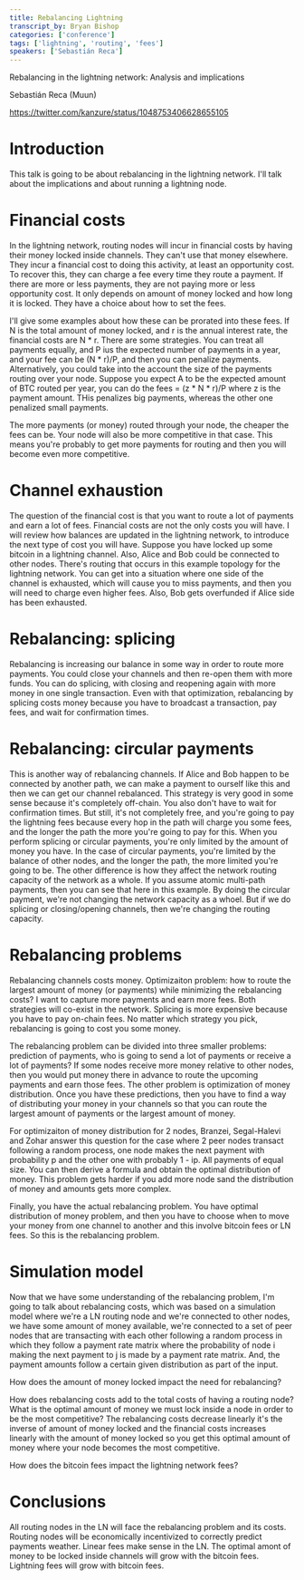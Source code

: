 ```yaml
---
title: Rebalancing Lightning
transcript_by: Bryan Bishop
categories: ['conference']
tags: ['lightning', 'routing', 'fees']
speakers: ['Sebastián Reca']
---
```


Rebalancing in the lightning network: Analysis and implications

Sebastián Reca (Muun)

<https://twitter.com/kanzure/status/1048753406628655105>

# Introduction

This talk is going to be about rebalancing in the lightning network. I'll talk about the implications and about running a lightning node.

# Financial costs

In the lightning network, routing nodes will incur in financial costs by having their money locked inside channels. They can't use that money elsewhere. They incur a financial cost to doing this activity, at least an opportunity cost. To recover this, they can charge a fee every time they route a payment. If there are more or less payments, they are not paying more or less opportunity cost. It only depends on amount of money locked and how long it is locked. They have a choice about how to set the fees.

I'll give some examples about how these can be prorated into these fees. If N is the total amount of money locked, and r is the annual interest rate, the financial costs are N * r. There are some strategies. You can treat all payments equally, and P ius the expected number of payments in a year, and your fee can be (N * r)/P, and then you can penalize payments. Alternatively, you could take into the account the size of the payments routing over your node. Suppose you expect A to be the expected amount of BTC routed per year, you can do the fees = (z * N * r)/P where z is the payment amount. THis penalizes big payments, whereas the other one penalized small payments.

The more payments (or money) routed through your node, the cheaper the fees can be. Your node will also be more competitive in that case. This means you're probably to get more payments for routing and then you will become even more competitive.

# Channel exhaustion

The question of the financial cost is that you want to route a lot of payments and earn a lot of fees. Financial costs are not the only costs you will have. I will review how balances are updated in the lightning network, to introduce the next type of cost you will have. Suppose you have locked up some bitcoin in a lightning channel. Also, Alice and Bob could be connected to other nodes. There's routing that occurs in this example topology for the lightning network. You can get into a situation where one side of the channel is exhausted, which will cause you to miss payments, and then you will need to charge even higher fees. Also, Bob gets overfunded if Alice side has been exhausted.

# Rebalancing: splicing

Rebalancing is increasing our balance in some way in order to route more payments. You could close your channels and then re-open them with more funds. You can do splicing, with closing and reopening again with more money in one single transaction. Even with that optimization, rebalancing by splicing costs money because you have to broadcast a transaction, pay fees, and wait for confirmation times.

# Rebalancing: circular payments

This is another way of rebalancing channels. If Alice and Bob happen to be connected by another path, we can make a payment to ourself like this and then we can get our channel rebalanced. This strategy is very good in some sense because it's completely off-chain. You also don't have to wait for confirmation times. But still, it's not completely free, and you're going to pay the lightning fees because every hop in the path will charge you some fees, and the longer the path the more you're going to pay for this. When you perform splicing or circular payments, you're only limited by the amount of money you have. In the case of circular payments, you're limited by the balance of other nodes, and the longer the path, the more limited you're going to be. The other difference is how they affect the network routing capacity of the network as a whole. If you assume atomic multi-path payments, then you can see that here in this example. By doing the circular payment, we're not changing the network capacity as a whoel. But if we do splicing or closing/opening channels, then we're changing the routing capacity.

# Rebalancing problems

Rebalancing channels costs money. Optimizaiton problem: how to route the largest amount of money (or payments) while minimizing the rebalancing costs? I want to capture more payments and earn more fees. Both strategies will co-exist in the network. Splicing is more expensive because you have to pay on-chain fees. No matter which strategy you pick, rebalancing is going to cost you some money.

The rebalancing problem can be divided into three smaller problems: prediction of payments, who is going to send a lot of payments or receive a lot of payments? If some nodes receive more money relative to other nodes, then you would put money there in advance to route the upcoming payments and earn those fees. The other problem is optimization of money distribution. Once you have these predictions, then you have to find a way of distributing your money in your channels so that you can route the largest amount of payments or the largest amount of money.

For optimizaiton of money distribution for 2 nodes, Branzei, Segal-Halevi and Zohar answer this question for the case where 2 peer nodes transact following a random process, one node makes the next payment with probability p and the other one with probably 1 - ip. All payments of equal size. You can then derive a formula and obtain the optimal distribution of money. This problem gets harder if you add more node sand the distribution of money and amounts gets more complex.

Finally, you have the actual rebalancing problem. You have optimal distribution of money problem, and then you have to choose when to move your money from one channel to another and this involve bitcoin fees or LN fees. So this is the rebalancing problem.

# Simulation model

Now that we have some understanding of the rebalancing problem, I'm going to talk about rebalancing costs, which was based on a simulation model where we're a LN routing node and we're connected to other nodes, we have some amount of money available, we're connected to a set of peer nodes that are transacting with each other following a random process in which they follow a payment rate matrix where the probability of node i making the next payment to j is made by a payment rate matrix. And, the payment amounts follow a certain given distribution as part of the input.

How does the amount of money locked impact the need for rebalancing?

How does rebalancing costs add to the total costs of having a routing node? What is the optimal amount of money we must lock inside a node in order to be the most competitive? The rebalancing costs decrease linearly it's the inverse of amount of money locked and the financial costs increases linearly with the amount of money locked so you get this optimal amount of money where your node becomes the most competitive.

How does the bitcoin fees impact the lightning network fees?

# Conclusions

All routing nodes in the LN will face the rebalancing problem and its costs. Routing nodes will be economically incentivized to correctly predict payments weather. Linear fees make sense in the LN. The optimal amont of money to be locked inside channels will grow with the bitcoin fees. Lightning fees will grow with bitcoin fees.
